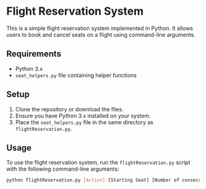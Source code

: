 # Flight Reservation System

This is a simple flight reservation system implemented in Python. It allows users to book and cancel seats on a flight using command-line arguments.

## Requirements

- Python 3.x
- `seat_helpers.py` file containing helper functions

## Setup

1. Clone the repository or download the files.
2. Ensure you have Python 3.x installed on your system.
3. Place the `seat_helpers.py` file in the same directory as `flightReservation.py`.

## Usage

To use the flight reservation system, run the `flightReservation.py` script with the following command-line arguments:

```sh
python flightReservation.py [Action] [Starting Seat] [Number of consecutive seats]



